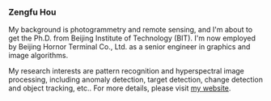 ### Zengfu Hou
My background is photogrammetry and remote sensing, and I'm about to get the Ph.D. from Beijing Institute of Technology (BIT). I'm now employed by Beijing Hornor Terminal Co., Ltd. as a senior engineer in graphics and image algorithms. 

My research interests are pattern recognition and hyperspectral image processing, including anomaly detection, target detection, change detection and object tracking, etc.. For more details, please visit [my website](https://zephyrhours.github.io/).

